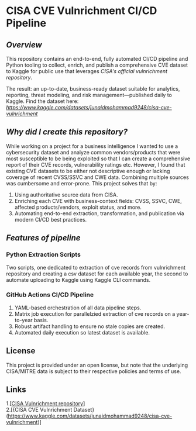 # **CISA CVE Vulnrichment CI/CD Pipeline**
## _Overview_
This repository contains an end-to-end, fully automated CI/CD pipeline and Python tooling to collect, enrich, and publish a comprehensive CVE dataset to Kaggle for public use that leverages _CISA's official vulnrichment repository_.

The result: an up-to-date, business-ready dataset suitable for analytics, reporting, threat modeling, and risk management—published daily to Kaggle.
Find the dataset here: _https://www.kaggle.com/datasets/junaidmohammad9248/cisa-cve-vulnrichment_


## _Why did I create this repository?_
While working on a project for a business intelligence I wanted to use a cybersecurity dataset and analyze common vendors/products that were most susceptible to be being exploited so that I can create a comprehensive report of their CVE records, vulnerability ratings etc. However, I found that existing CVE datasets to be either not descriptive enough or lacking coverage of recent CVSS/SSVC and CWE data. Combining multiple sources was cumbersome and error-prone. This project solves that by:

1. Using authoritative source data from CISA.
2. Enriching each CVE with business-context fields: CVSS, SSVC, CWE, affected products/vendors, exploit status, and more.
3. Automating end-to-end extraction, transformation, and publication via modern CI/CD best practices.

## _Features of pipeline_
### Python Extraction Scripts
Two scripts, one dedicated to extraction of cve records from vulnrichment repository and creating a csv dataset for each available year, the second to automate uploading to Kaggle using Kaggle CLI commands.

### GitHub Actions CI/CD Pipeline
1. YAML-based orchestration of all data pipeline steps.
2. Matrix job execution for parallelzied extraction of cve records on a year-to-year basis.
3. Robust artifact handling to ensure no stale copies are created.
4. Automated daily execution so latest dataset is available.

## License
This project is provided under an open license, but note that the underlying CISA/MITRE data is subject to their respective policies and terms of use.

## Links
1.[[CISA Vulnrichment repository](https://github.com/cisagov/vulnrichment)]  
2.[{CISA CVE Vulnrichment Dataset}(https://www.kaggle.com/datasets/junaidmohammad9248/cisa-cve-vulnrichment)]
